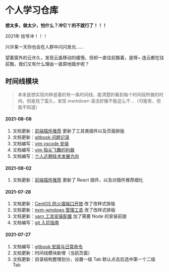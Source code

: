 # 个人学习仓库

**想太多，做太少，怕什么？冲它丫的不就行了！！！**

2021年 给爷冲！！！

兴许某一天你也会在人群中闪闪发光......

望着窗外的云许久，发现云虽移动的缓慢，但却一直往前飘着，是呀~ 连云都在往前飘，我们又有什么理由一直原地踏步呢？

<!-- 

标题色(蓝色): <font color=#3f5a75></font>
红色: <font color=#fa5252></font>

 -->

## 时间线模块

> 本来是想实现内种竖着的有一条时间线，能清楚的看到每个时间段所做的时间。但是找了蛮久，发现 markdown 语法好像不能这么干...（可能有，但我不知道）

#### 2021-08-08

1. 文档更新：[前端插件推荐](/01-code-tools/01-visual-studio-code/01-前端插件推荐.md) 更新了工具类插件以及页面排版
2. 文档更新：[gitbook 问题记录](/01-code-tools/04-gitbook/02-gitbook问题记录.md)
3. 文档编写：[vim vscode 安装](/01-code-tools/06-vim/01-vim-vscode-安装.md)
4. 文档编写：[vim 指尖飞舞的利器](/01-code-tools/06-vim/02-vim日常命令.md)
5. 文档编写：[个人近期技术发展方向](/00-mine/01-近期工作技术发展方向.md)

#### 2021-08-02

1. 文档更新：[前端插件推荐](/01-code-tools/01-visual-studio-code/01-前端插件推荐.md) 更新了 React 插件，以及对插件推荐细化

#### 2021-07-28

1. 文档更新：[CentOS 防火墙端口开放](/03-back-end/01-server/03-CentOS-端口开放命令.md) 改了改样式排版
2. 文档更新：[nvm-windows 管理工具](/01-code-tools/05-node-tools/03-nvm-windows-管理工具.md) 改了改样式排版
3. 文档更新：[yarn 工具安装配置](/01-code-tools/05-node-tools/02-yarn-工具安装配置.md) 加了需要 Node 的安装前提
4. 文档编写：[git 入坑指南](01-code-tools/02-git/01-git-入坑指南.md)

#### 2021-07-27

1. 文档编写：[gitbook 安装与日常命令](/01-code-tools/04-gitbook/01-gitbook-常用命令.md)
2. 文档更新：时间线模块新增（当前页面）
3. 文档更新：目录结构整理划分，设置一级 Tab 默认点击后选中第一个二级 Tab